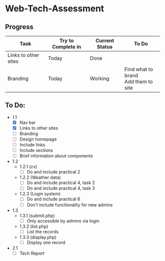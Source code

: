 # Web-Tech-Assessment

## Progress
| Task | Try to Complete in | Current Status | To Do | 
|------------|---------------|----------------|------------------------------------|
| Links to other sites| Today | Done |  |
| Branding | Today | Working | Find what to brand<br>Add them to site |

## To Do:
- 1.1
    - [x] Nav bar
    - [x] Links to other sites
    - [ ] Branding
    - [ ] Design homepage
    - [ ] Include links
    - [ ] Include sections
    - [ ] Brief information about components
- 1.2
    - 1.2.1 (cv)
        - [ ] Do and include practical 2
    - 1.2.2 (Weather data)
        - [ ] Do and include practical 4, task 2
        - [ ] Do and include practical 4, task 3
    - 1.2.3 (Login system)
        - [ ] Do and include practical 6
        - [ ] Don't include functionality for new admins
- 1.3
    - 1.3.1 (submit.php)
        - [ ] Only accessible by admins via login
    - 1.3.2 (list.php)
        - [ ] List the records
    - 1.3.3 (display.php)
        - [ ] Display one record
- 2.1
    - [ ] Tech Report
